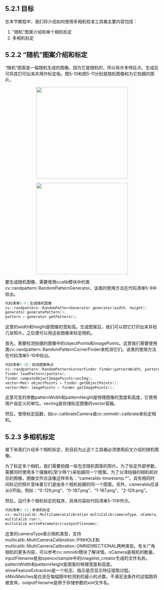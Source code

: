 ## 5.2.1	目标
在本节教程中，我们将介绍如何使用多相机校准工具箱主要内容包括：

1.	“随机”图案介绍和单个相机标定
2.	多相机标定

## 5.2.2	“随机”图案介绍和标定
“随机”图案是一幅随机生成的图像。因为它是随机的，所以有许多特征点。生成后可将其打印出来并用作标定板。图5-10和图5-11分别是随机图像和为它拍摄的图片。

<p align="center">
<img src="https://img-blog.csdnimg.cn/20200224130609660.png" height="300">
</p>

<p align="center">
<img src="https://img-blog.csdnimg.cn/20200224130634268.png" height="300">
</p>
 
要生成随机图像，需要使用ccalib模块中的类cv::randpattern::RandomPatternGenerator。该类的使用方法在代码清单5-9中给出。

```cpp
代码清单5-9：生成随机图像
cv::randpattern::RandomPatternGenerator generator(width, height);
generator.generatePattern();
pattern = generator.getPattern();
```
这里的width和height是图像的宽和高。生成图案后，我们可以把它打印出来并拍几张照片。之后便可以用这些图像来标定相机。

首先，需要检测拍摄的图像中的objectPoints和imagePoints。这里我们需要使用类cv::randpattern::RandomPatternCornerFinder来检测它们。该类的使用方法在代码清单5-10中给出。

```cpp
代码清单5-10：检测图像角点
cv::randpattern::RandomPatternCornerFinder finder(patternWidth, patternHeight, nMiniMatches);
finder.loadPattern(pattern);
finder.computeObjectImagePoints(vecImg);
vector<Mat> objectPoints = finder.getObjectPoints();
vector<Mat> imagePoints = finder.getImagePoints();
```

这里可变的参数patternWidth和patternHeight是物理图像的宽度和高度，它使用用户自定义的单位。vecImg是存储标定图像的vector容器。

然后，使用标定函数，如cv::calibrateCamera或cv::omnidir::calibrate来标定相机。

## 5.2.3	多相机标定
接下来我们介绍多个相机标定，到目前为止这个工具箱必须使用前文介绍的随机图像。

为了标定多个相机，我们需要拍摄一些包含随机图案的照片。为了标定外部参数，需要同时使用多个摄像机(至少两个)来拍摄同一个图案。为了分清拍摄的相机和对应的图像，图像文件应该像这样命名：“cameraIdx-timestamp.*”。具有相同时间标记的照片意味着它们是由多个相机拍摄的同一个图案。另外，cameraIdx应该从0开始。例如：“0-129.png”、“0-187.png”、“1-187.png”、“2-129.png”。

然后，运行多个相机标定的程序，具体内容如代码清单5-11中所示。

```cpp
代码清单5-11：多相机标定
cv::multicalib::MultiCameraCalibration multiCalib(cameraType, nCamera, inputFilename,patternWidth, patternHeight, showFeatureExtraction, nMiniMatches);
multiCalib.run();
multiCalib.writeParameters(outputFilename);
```

这里的cameraType表示相机类型，支持multicalib::MultiCameraCalibration::PINHOLE和multicalib::MultiCameraCalibration::OMNIDIRECTIONAL两种类型。有关广角相机的更多内容，可以参考cv::omnidir模块了解详情。nCamera是相机的数量。inputFilename是由opencv/sample中的imagelist_creator生成的文件名称。patternWidth和patternHeight是图案的物理宽度和高度。showFeatureExtraction是一个标志，指示是否显示特征提取过程。nMiniMatches是应该在每幅图中检测到的最小的点数，不满足该条件时这幅图将被舍弃。outputFilename是用于存储参数的xml文件名。

